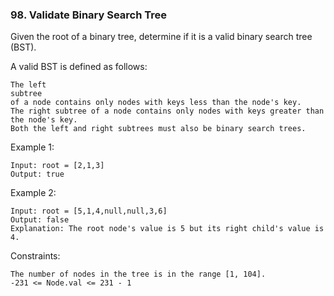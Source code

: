 ### 98. Validate Binary Search Tree

Given the root of a binary tree, determine if it is a valid binary search tree (BST).

A valid BST is defined as follows:

    The left
    subtree
    of a node contains only nodes with keys less than the node's key.
    The right subtree of a node contains only nodes with keys greater than the node's key.
    Both the left and right subtrees must also be binary search trees.

Example 1:

    Input: root = [2,1,3]
    Output: true

Example 2:

    Input: root = [5,1,4,null,null,3,6]
    Output: false
    Explanation: The root node's value is 5 but its right child's value is 4.

Constraints:

    The number of nodes in the tree is in the range [1, 104].
    -231 <= Node.val <= 231 - 1

